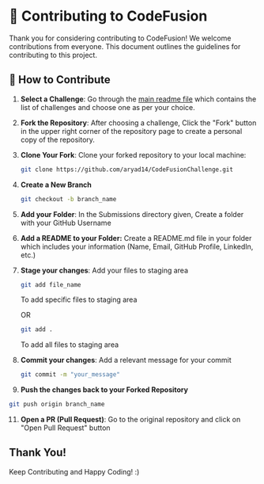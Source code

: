 # 🚀 Contributing to CodeFusion
Thank you for considering contributing to CodeFusion! We welcome contributions from everyone. This document outlines the guidelines for contributing to this project.

## 🤔 How to Contribute
1. **Select a Challenge**: Go through the [main readme file](/README.md#-challenges) which contains the list of challenges and choose one as per your choice.

2. **Fork the Repository**: After choosing a challenge, Click the "Fork" button in the upper right corner of the repository page to create a personal copy of the repository.

3. **Clone Your Fork**: Clone your forked repository to your local machine:
   ```bash
   git clone https://github.com/aryad14/CodeFusionChallenge.git
   ```


4. **Create a New Branch**
   ```bash
   git checkout -b branch_name
   ```

5. **Add your Folder**: In the Submissions directory given, Create a folder with your GitHub Username

6. **Add a README to your Folder:** Create a README.md file in your folder which includes your information (Name, Email, GitHub Profile, LinkedIn, etc.)

7. **Stage your changes**: Add your files to staging area
   ```bash
   git add file_name
   ```
   To add specific files to staging area
   
   OR
   
   ```bash
   git add .
   ```
   To add all files to staging area

9. **Commit your changes**: Add a relevant message for your commit
   ```bash
   git commit -m "your_message"
   ```

10. **Push the changes back to your Forked Repository**
   ```bash
   git push origin branch_name
   ```

11. **Open a PR (Pull Request)**: Go to the original repository and click on "Open Pull Request" button

## Thank You!
Keep Contributing and Happy Coding! :)
